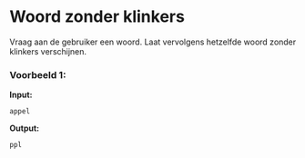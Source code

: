 # Woord zonder klinkers


Vraag aan de gebruiker een woord. Laat vervolgens hetzelfde woord zonder klinkers verschijnen.





### Voorbeeld 1:

**Input:**
	
	appel

**Output:**
	
	ppl
